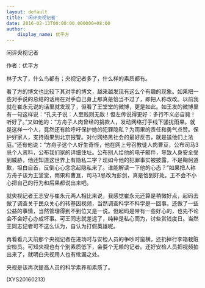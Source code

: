 ```yaml
---
layout: default
title: '闲评央视记者'
date: 2016-02-13T00:00:00.000000+08:00
author:
    display_name: 优平方
---
```


闲评央视记者

作者：优平方

林子大了，什么鸟都有；央视记者多了，什么样的素质都有。

看了方的博文也比较下其对手的博文，越来越发现有这么个有趣的现象。如果把一些对手说的总结的话用在对手自己身上那真是恰当不过了，即把人称改改。以前我就在崔永元说的话里就发现了，但看了王堂堂的微博，更是如此。如王发的微博里有一句这样说：“孔夫子说：人至贱则无敌！但左传说得更好：多行不义必自毙！听好了。”又如他的：“方舟子人肉曾经的捐款人，发动网络打手线下骚扰雨果。就是这样一个人，竟然还有脸呼吁保护她的犯罪隐私？为雨果的责任和勇气点赞。保护好家人，支持雨果到北京报警。对付网络黑社会的最好反击，就是送他们上法庭。”还有他说：“方舟子这个人好生奇怪，他在网上号召教徒人肉曹亘，公布司马3忌个人资料，公布我们家的详细住址。公布别人给他的电子邮件，导致人身安全受到威胁，他还知道这世界上有隐私二字？现如今他的犯罪事实被披露，不是鞠躬道歉，坦白自首，反倒心心念念起隐私来了。谁能解读一下他的心态？”如果把人称方舟子该为王堂堂，雨果和曹亘，司马3忌改为彭剑，真是恰到好处。王不会不小心把自己的行为和后果都说出来吧。

就央视记者王志安与崔永元两人相比来说，我感觉崔永元还算是稍微好点，起码去做了调查关于民众关心的转基因视频，当然调查科学不科学是一回事。还做了一些公益的事情，当然管理得到不到位又是一说。但起码是带有一些好心的，也先不论会不会好心办成坏事。可王同志就差远了，纯粹是私心而为，讨些赏钱度日。当然王同志记者可不这么认为，自认为打假英雄呢。

再看看几天前那个央视记者在进场时与安检人员的争吵时蛮横，还扔掉行李箱栽赃安检员。可知央视也有个别素质低下，会耍个无赖的记者。还好安检人员把视频拍出来了，就明白央视用人也有纰漏之处。

央视是该再次提高人员的科学素养和素质了。

(XYS20160213)


